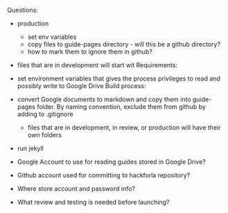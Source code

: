 Questions:

- production
  - set env variables
  - copy files to guide-pages directory - will this be a github directory?
  - how to mark them to ignore them in github?
- files that are in development will start wit
  Requirements:
- set environment variables that gives the process privileges to read and possibly write to Google Drive
  Build process:
- convert Google documents to markdown and copy them into guide-pages folder. By naming convention, exclude them from github by adding to .gitignore
  - files that are in development, in review, or production will have their own folders
- run jekyll

- Google Account to use for reading guides stored in Google Drive?  
- Github account used for committing to hackforla repository?
- Where store account and password info?
- What review and testing is needed before launching?
  
